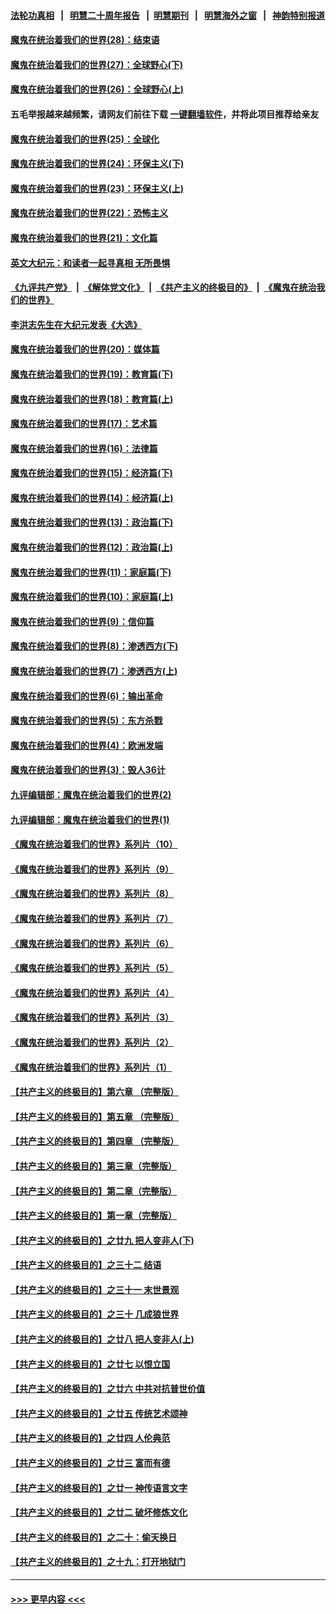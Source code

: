 #### [法轮功真相](https://github.com/gfw-breaker/truth/blob/master/README.md?t=0) &nbsp;&nbsp;|&nbsp;&nbsp; [明慧二十周年报告](https://github.com/gfw-breaker/mh-reports/blob/master/README.md?t=0) &nbsp;&nbsp;|&nbsp;&nbsp;[明慧期刊](https://github.com/gfw-breaker/mh-qikan) &nbsp;&nbsp;|&nbsp;&nbsp; [明慧海外之窗](https://github.com/gfw-breaker/mh-news/blob/master/README.md?t=0) &nbsp;&nbsp;|&nbsp;&nbsp; [神韵特别报道](https://github.com/gfw-breaker/mh-news/blob/master/shenyun.md?t=0)
#### [魔鬼在统治着我们的世界(28)：结束语](../pages/nsc422/n10936246.md?t=06170102) 
#### [魔鬼在统治着我们的世界(27)：全球野心(下)](../pages/nsc422/n10928319.md?t=06170102) 
#### [魔鬼在统治着我们的世界(26)：全球野心(上)](../pages/nsc422/n10900318.md?t=06170102) 
#### 五毛举报越来越频繁，请网友们前往下载 [一键翻墙软件](https://github.com/gfw-breaker/ssr-accounts)，并将此项目推荐给亲友
#### [魔鬼在统治着我们的世界(25)：全球化](../pages/nsc422/n10788205.md?t=06170102) 
#### [魔鬼在统治着我们的世界(24)：环保主义(下)](../pages/nsc422/n10695307.md?t=06170102) 
#### [魔鬼在统治着我们的世界(23)：环保主义(上)](../pages/nsc422/n10688613.md?t=06170102) 
#### [魔鬼在统治着我们的世界(22)：恐怖主义](../pages/nsc422/n10614727.md?t=06170102) 
#### [魔鬼在统治着我们的世界(21)：文化篇](../pages/nsc422/n10597706.md?t=06170102) 
#### [英文大纪元：和读者一起寻真相 无所畏惧](../pages/nsc422/n12542027.md?t=06170102) 
#### [《九评共产党》](https://github.com/begood0513/9ping.md/blob/master/README.md) &nbsp;|&nbsp; [《解体党文化》](../../../../jtdwh.md/blob/master/README.md)  &nbsp;|&nbsp; [《共产主义的终极目的》](../../../../gczydzjmd.md/blob/master/README.md) &nbsp;|&nbsp; [《魔鬼在统治我们的世界》](../../../../mgztzwmdsj.md/blob/master/README.md) 
#### [李洪志先生在大纪元发表《大选》](../pages/nsc422/n12534746.md?t=06170102) 
#### [魔鬼在统治着我们的世界(20)：媒体篇](../pages/nsc422/n10586579.md?t=06170102) 
#### [魔鬼在统治着我们的世界(19)：教育篇(下)](../pages/nsc422/n10564808.md?t=06170102) 
#### [魔鬼在统治着我们的世界(18)：教育篇(上)](../pages/nsc422/n10526970.md?t=06170102) 
#### [魔鬼在统治着我们的世界(17)：艺术篇](../pages/nsc422/n10499093.md?t=06170102) 
#### [魔鬼在统治着我们的世界(16)：法律篇](../pages/nsc422/n10485969.md?t=06170102) 
#### [魔鬼在统治着我们的世界(15)：经济篇(下)](../pages/nsc422/n10469975.md?t=06170102) 
#### [魔鬼在统治着我们的世界(14)：经济篇(上)](../pages/nsc422/n10457370.md?t=06170102) 
#### [魔鬼在统治着我们的世界(13)：政治篇(下)](../pages/nsc422/n10448270.md?t=06170102) 
#### [魔鬼在统治着我们的世界(12)：政治篇(上)](../pages/nsc422/n10444576.md?t=06170102) 
#### [魔鬼在统治着我们的世界(11)：家庭篇(下)](../pages/nsc422/n10440961.md?t=06170102) 
#### [魔鬼在统治着我们的世界(10)：家庭篇(上)](../pages/nsc422/n10435448.md?t=06170102) 
#### [魔鬼在统治着我们的世界(9)：信仰篇](../pages/nsc422/n10432159.md?t=06170102) 
#### [魔鬼在统治着我们的世界(8)：渗透西方(下)](../pages/nsc422/n10429603.md?t=06170102) 
#### [魔鬼在统治着我们的世界(7)：渗透西方(上)](../pages/nsc422/n10426013.md?t=06170102) 
#### [魔鬼在统治着我们的世界(6)：输出革命](../pages/nsc422/n10421536.md?t=06170102) 
#### [魔鬼在统治着我们的世界(5)：东方杀戮](../pages/nsc422/n10417707.md?t=06170102) 
#### [魔鬼在统治着我们的世界(4)：欧洲发端](../pages/nsc422/n10414890.md?t=06170102) 
#### [魔鬼在统治着我们的世界(3)：毁人36计](../pages/nsc422/n10411583.md?t=06170102) 
#### [九评编辑部：魔鬼在统治着我们的世界(2)](../pages/nsc422/n10410036.md?t=06170102) 
#### [九评编辑部：魔鬼在统治着我们的世界(1)](../pages/nsc422/n10406825.md?t=06170102) 
#### [《魔鬼在统治着我们的世界》系列片（10）](../pages/nsc422/n12292670.md?t=06170102) 
#### [《魔鬼在统治着我们的世界》系列片（9）](../pages/nsc422/n12290859.md?t=06170102) 
#### [《魔鬼在统治着我们的世界》系列片（8）](../pages/nsc422/n12287445.md?t=06170102) 
#### [《魔鬼在统治着我们的世界》系列片（7）](../pages/nsc422/n12283425.md?t=06170102) 
#### [《魔鬼在统治着我们的世界》系列片（6）](../pages/nsc422/n12282314.md?t=06170102) 
#### [《魔鬼在统治着我们的世界》系列片（5）](../pages/nsc422/n12281419.md?t=06170102) 
#### [《魔鬼在统治着我们的世界》系列片（4）](../pages/nsc422/n12274024.md?t=06170102) 
#### [《魔鬼在统治着我们的世界》系列片（3）](../pages/nsc422/n12271322.md?t=06170102) 
#### [《魔鬼在统治着我们的世界》系列片（2）](../pages/nsc422/n12269049.md?t=06170102) 
#### [《魔鬼在统治着我们的世界》系列片（1）](../pages/nsc422/n12267575.md?t=06170102) 
#### [【共产主义的终极目的】第六章 （完整版）](../pages/nsc422/n11428913.md?t=06170102) 
#### [【共产主义的终极目的】第五章 （完整版）](../pages/nsc422/n11428912.md?t=06170102) 
#### [【共产主义的终极目的】第四章 （完整版）](../pages/nsc422/n11428907.md?t=06170102) 
#### [【共产主义的终极目的】第三章（完整版）](../pages/nsc422/n11428848.md?t=06170102) 
#### [【共产主义的终极目的】第二章（完整版）](../pages/nsc422/n11428831.md?t=06170102) 
#### [【共产主义的终极目的】第一章（完整版）](../pages/nsc422/n11417651.md?t=06170102) 
#### [【共产主义的终极目的】之廿九 把人变非人(下)](../pages/nsc422/n11344140.md?t=06170102) 
#### [【共产主义的终极目的】之三十二 结语](../pages/nsc422/n11360535.md?t=06170102) 
#### [【共产主义的终极目的】之三十一 末世景观](../pages/nsc422/n11351129.md?t=06170102) 
#### [【共产主义的终极目的】之三十 几成狼世界](../pages/nsc422/n11348280.md?t=06170102) 
#### [【共产主义的终极目的】之廿八 把人变非人(上)](../pages/nsc422/n11340492.md?t=06170102) 
#### [【共产主义的终极目的】之廿七 以恨立国](../pages/nsc422/n11336944.md?t=06170102) 
#### [【共产主义的终极目的】之廿六 中共对抗普世价值](../pages/nsc422/n11324785.md?t=06170102) 
#### [【共产主义的终极目的】之廿五 传统艺术颂神](../pages/nsc422/n11296396.md?t=06170102) 
#### [【共产主义的终极目的】之廿四 人伦典范](../pages/nsc422/n11296397.md?t=06170102) 
#### [【共产主义的终极目的】之廿三 富而有德](../pages/nsc422/n11283598.md?t=06170102) 
#### [【共产主义的终极目的】之廿一 神传语言文字](../pages/nsc422/n11263265.md?t=06170102) 
#### [【共产主义的终极目的】之廿二 破坏修炼文化](../pages/nsc422/n11245728.md?t=06170102) 
#### [【共产主义的终极目的】之二十：偷天换日](../pages/nsc422/n11238846.md?t=06170102) 
#### [【共产主义的终极目的】之十九：打开地狱门](../pages/nsc422/n11206376.md?t=06170102) 

----
#### [ >>> 更早内容 <<< ](../indexes/nsc422-earlier.md)
